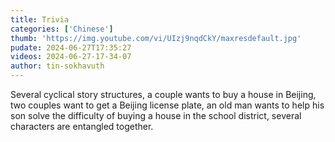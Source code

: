 ```yaml
---
title: Trivia
categories: ['Chinese']
thumb: 'https://img.youtube.com/vi/UIzj9nqdCkY/maxresdefault.jpg'
pudate: 2024-06-27T17:35:27
videos: 2024-06-27-17-34-07
author: tin-sokhavuth
---
```

Several cyclical story structures, a couple wants to buy a house in Beijing, two couples want to get a Beijing license plate, an old man wants to help his son solve the difficulty of buying a house in the school district, several characters are entangled together.